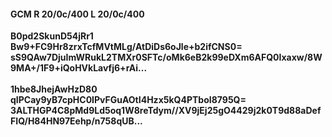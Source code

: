 #### GCM R 20/0c/400 L 20/0c/400
**B0pd2SkunD54jRr1**<br/>**Bw9+FC9Hr8zrxTcfMVtMLg/AtDiDs6oJle+b2ifCNS0=**<br/>**sS9QAw7DjuImWRukL2TMXr0SFTc/oMk6eB2k99eDXm6AFQ0Ixaxw/8W9MA+/1F9+iQoHVkLavfj6+rAi...**<br/><br/>
**1hbe8JhejAwHzD80**<br/>**qIPCay9yB7cpHC0IPvFGuAOtI4Hzx5kQ4PTboI8795Q=**<br/>**3ALTHGP4C8pMd9Ld5oq1W8reTdym//XV9jEj25gO4429j2k0T9d88aDefFIQ/H84HN97Eehp/n758qUB...**